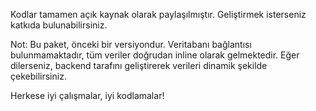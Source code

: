 Kodlar tamamen açık kaynak olarak paylaşılmıştır. Geliştirmek isterseniz katkıda bulunabilirsiniz.

Not: Bu paket, önceki bir versiyondur. Veritabanı bağlantısı bulunmamaktadır, tüm veriler doğrudan inline olarak gelmektedir. Eğer dilerseniz, backend tarafını geliştirerek verileri 
dinamik şekilde çekebilirsiniz.

Herkese iyi çalışmalar, iyi kodlamalar!
